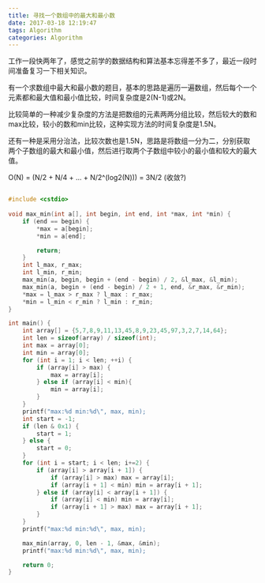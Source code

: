 ```yaml
---
title: 寻找一个数组中的最大和最小数
date: 2017-03-18 12:19:47
tags: Algorithm
categories: Algorithm
---
```


工作一段快两年了，感觉之前学的数据结构和算法基本忘得差不多了，最近一段时间准备复习一下相关知识。

有一个求数组中最大和最小数的题目，基本的思路是遍历一遍数组，然后每个一个元素都和最大值和最小值比较，时间复杂度是2(N-1)或2N。

比较简单的一种减少复杂度的方法是把数组的元素两两分组比较，然后较大的数和max比较，较小的数和min比较，这种实现方法的时间复杂度是1.5N。

还有一种是采用分治法，比较次数也是1.5N，思路是将数组一分为二，分别获取两个子数组的最大和最小值，然后进行取两个子数组中较小的最小值和较大的最大值。

O(N) = (N/2 + N/4 + ... + N/2^(log2(N))) = 3N/2 (收敛?)

<!--more--> 

```cpp

#include <cstdio>
 
void max_min(int a[], int begin, int end, int *max, int *min) {
    if (end == begin) {
        *max = a[begin];
        *min = a[end];

        return;
    }
    int l_max, r_max;
    int l_min, r_min;
    max_min(a, begin, begin + (end - begin) / 2, &l_max, &l_min);
    max_min(a, begin + (end - begin) / 2 + 1, end, &r_max, &r_min);
    *max = l_max > r_max ? l_max : r_max;
    *min = l_min < r_min ? l_min : r_min;
}

int main() {
    int array[] = {5,7,8,9,11,13,45,8,9,23,45,97,3,2,7,14,64};
    int len = sizeof(array) / sizeof(int);
    int max = array[0];
    int min = array[0];
    for (int i = 1; i < len; ++i) {
        if (array[i] > max) {
            max = array[i];
        } else if (array[i] < min){
            min = array[i];
        }
    }
    printf("max:%d min:%d\", max, min);
    int start = -1;
    if (len & 0x1) {
        start = 1;
    } else {
        start = 0;
    }
    for (int i = start; i < len; i+=2) {
        if (array[i] > array[i + 1]) {
            if (array[i] > max) max = array[i];
            if (array[i + 1] < min) min = array[i + 1];
        } else if (array[i] < array[i + 1]) {
            if (array[i] < min) min = array[i];
            if (array[i + 1] > max) max = array[i + 1];
        }
    }
    printf("max:%d min:%d\", max, min);

    max_min(array, 0, len - 1, &max, &min);
    printf("max:%d min:%d\", max, min);

    return 0;
}

```


